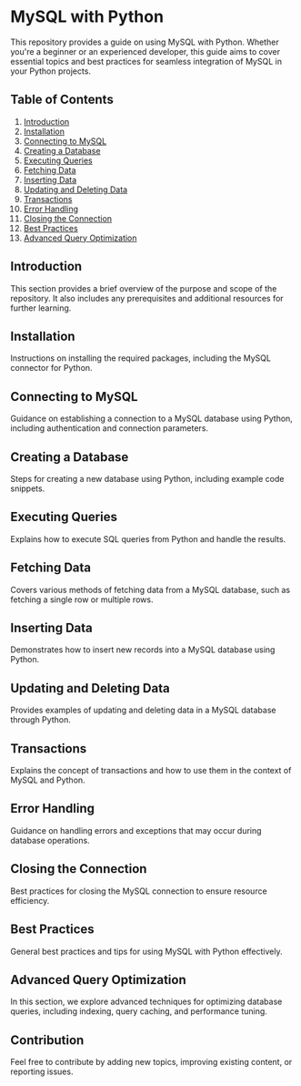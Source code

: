 # MySQL with Python

This repository provides a guide on using MySQL with Python. Whether you're a beginner or an experienced developer, this guide aims to cover essential topics and best practices for seamless integration of MySQL in your Python projects.

## Table of Contents

1. [Introduction](#introduction)
2. [Installation](#installation)
3. [Connecting to MySQL](#connecting-to-mysql)
4. [Creating a Database](#creating-a-database)
5. [Executing Queries](#executing-queries)
6. [Fetching Data](#fetching-data)
7. [Inserting Data](#inserting-data)
8. [Updating and Deleting Data](#updating-and-deleting-data)
9. [Transactions](#transactions)
10. [Error Handling](#error-handling)
11. [Closing the Connection](#closing-the-connection)
12. [Best Practices](#best-practices)
13. [Advanced Query Optimization](#advanced-query-optimization)

## Introduction

This section provides a brief overview of the purpose and scope of the repository. It also includes any prerequisites and additional resources for further learning.

## Installation

Instructions on installing the required packages, including the MySQL connector for Python.

## Connecting to MySQL

Guidance on establishing a connection to a MySQL database using Python, including authentication and connection parameters.

## Creating a Database

Steps for creating a new database using Python, including example code snippets.

## Executing Queries

Explains how to execute SQL queries from Python and handle the results.

## Fetching Data

Covers various methods of fetching data from a MySQL database, such as fetching a single row or multiple rows.

## Inserting Data

Demonstrates how to insert new records into a MySQL database using Python.

## Updating and Deleting Data

Provides examples of updating and deleting data in a MySQL database through Python.

## Transactions

Explains the concept of transactions and how to use them in the context of MySQL and Python.

## Error Handling

Guidance on handling errors and exceptions that may occur during database operations.

## Closing the Connection

Best practices for closing the MySQL connection to ensure resource efficiency.

## Best Practices

General best practices and tips for using MySQL with Python effectively.

## Advanced Query Optimization

In this section, we explore advanced techniques for optimizing database queries, including indexing, query caching, and performance tuning.

## Contribution

Feel free to contribute by adding new topics, improving existing content, or reporting issues.


